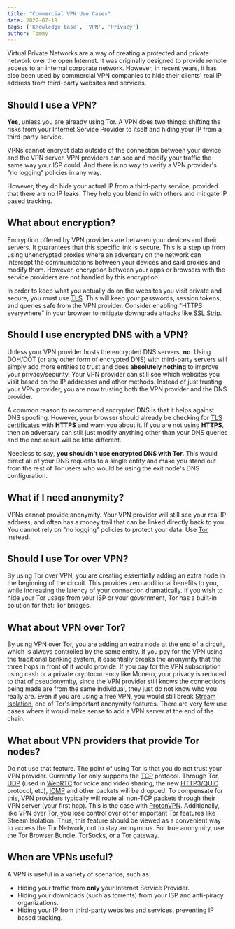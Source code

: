 ```yaml
---
title: "Commercial VPN Use Cases"
date: 2022-07-19
tags: ['Knowledge base', 'VPN', 'Privacy']
author: Tommy
---
```


Virtual Private Networks are a way of creating a protected and private network over the open Internet. It was originally designed to provide remote access to an internal corporate network. However, in recent years, it has also been used by commercial VPN companies to hide their clients' real IP address from third-party websites and services.

## Should I use a VPN?

**Yes**, unless you are already using Tor. A VPN does two things: shifting the risks from your Internet Service Provider to itself and hiding your IP from a third-party service.

VPNs cannot encrypt data outside of the connection between your device and the VPN server. VPN providers can see and modify your traffic the same way your ISP could. And there is no way to verify a VPN provider's "no logging" policies in any way.

However, they do hide your actual IP from a third-party service, provided that there are no IP leaks. They help you blend in with others and mitigate IP based tracking.

## What about encryption?

Encryption offered by VPN providers are between your devices and their servers. It guarantees that this specific link is secure. This is a step up from using unencrypted proxies where an adversary on the network can intercept the communications between your devices and said proxies and modify them. However, encryption between your apps or browsers with the service providers are not handled by this encryption.

In order to keep what you actually do on the websites you visit private and secure, you must use [TLS](https://en.wikipedia.org/wiki/Transport_Layer_Security). This will keep your passwords, session tokens, and queries safe from the VPN provider. Consider enabling "HTTPS everywhere" in your browser to mitigate downgrade attacks like [SSL Strip](https://www.blackhat.com/presentations/bh-dc-09/Marlinspike/BlackHat-DC-09-Marlinspike-Defeating-SSL.pdf).

## Should I use encrypted DNS with a VPN?

Unless your VPN provider hosts the encrypted DNS servers, **no**. Using DOH/DOT (or any other form of encrypted DNS) with third-party servers will simply add more entities to trust and does **absolutely nothing** to improve your privacy/security. Your VPN provider can still see which websites you visit based on the IP addresses and other methods. Instead of just trusting your VPN provider, you are now trusting both the VPN provider and the DNS provider.

A common reason to recommend encrypted DNS is that it helps against DNS spoofing. However, your browser should already be checking for [TLS certificates](https://en.wikipedia.org/wiki/Transport_Layer_Security#Digital_certificates) with **HTTPS** and warn you about it. If you are not using **HTTPS**, then an adversary can still just modify anything other than your DNS queries and the end result will be little different.

Needless to say, **you shouldn't use encrypted DNS with Tor**. This would direct all of your DNS requests to a single entity and make you stand out from the rest of Tor users who would be using the exit node's DNS configuration.

## What if I need anonymity?

VPNs cannot provide anonymity. Your VPN provider will still see your real IP address, and often has a money trail that can be linked directly back to you. You cannot rely on "no logging" policies to protect your data. Use [Tor](https://www.torproject.org/) instead.

## Should I use Tor over VPN?

By using Tor over VPN, you are creating essentially adding an extra node in the beginning of the circuit. This provides zero additional benefits to you, while increasing the latency of your connection dramatically. If you wish to hide your Tor usage from your ISP or your government, Tor has a built-in solution for that: Tor bridges. 

## What about VPN over Tor?

By using VPN over Tor, you are adding an extra node at the end of a circuit, which is always controlled by the same entity. If you pay for the VPN using the traditional banking system, it essentially breaks the anonymity that the three hops in front of it would provide. If you pay for the VPN subscription using cash or a private cryptocurrency like Monero, your privacy is reduced to that of pseudonymity, since the VPN provider still knows the connections being made are from the same individual, they just do not know who you really are. Even if you are using a free VPN, you would still break [Stream Isolation](https://www.whonix.org/wiki/Stream_Isolation), one of Tor's important anonymity features. There are very few use cases where it would make sense to add a VPN server at the end of the chain.

## What about VPN providers that provide Tor nodes?

Do not use that feature. The point of using Tor is that you do not trust your VPN provider. Currently Tor only supports the [TCP](https://en.wikipedia.org/wiki/Transmission_Control_Protocol) protocol. Through Tor, [UDP](https://en.wikipedia.org/wiki/User_Datagram_Protocol) (used in [WebRTC](https://en.wikipedia.org/wiki/WebRTC) for voice and video sharing, the new [HTTP3/QUIC](https://en.wikipedia.org/wiki/HTTP/3) protocol, etc), [ICMP](https://en.wikipedia.org/wiki/Internet_Control_Message_Protocol) and other packets will be dropped. To compensate for this, VPN providers typically will route all non-TCP packets through their VPN server (your first hop). This is the case with [ProtonVPN](https://protonvpn.com/support/tor-vpn/). Additionally, like VPN over Tor, you lose control over other important Tor features like Stream Isolation.
Thus, this feature should be viewed as a convenient way to access the Tor Network, not to stay anonymous. For true anonymity, use the Tor Browser Bundle, TorSocks, or a Tor gateway.

## When are VPNs useful?

A VPN is useful in a variety of scenarios, such as:

- Hiding your traffic from **only** your Internet Service Provider.
- Hiding your downloads (such as torrents) from your ISP and anti-piracy organizations.
- Hiding your IP from third-party websites and services, preventing IP based tracking.
